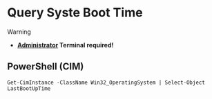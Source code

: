 # Query Syste Boot Time

> [!WARNING]
> - **<ins>Administrator</ins> Terminal required!**

## PowerShell (CIM)
```
Get-CimInstance -ClassName Win32_OperatingSystem | Select-Object LastBootUpTime 
```
